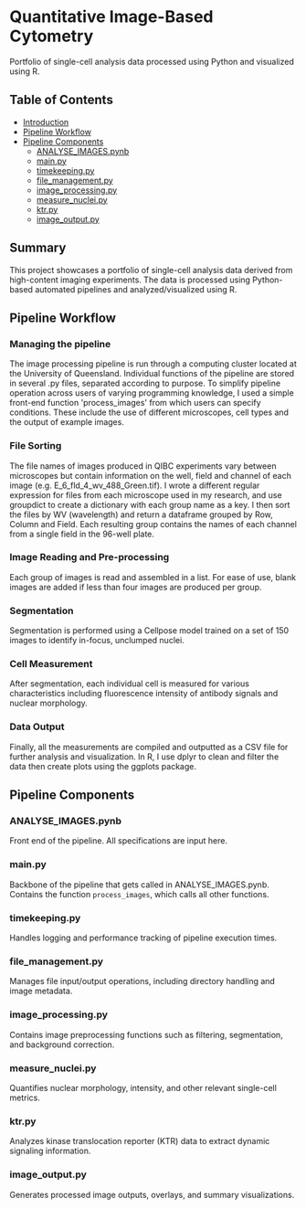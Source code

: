 # Quantitative Image-Based Cytometry

Portfolio of single-cell analysis data processed using Python and visualized using R.

## Table of Contents
- [Introduction](#introduction)
- [Pipeline Workflow](#pipeline-workflow)
- [Pipeline Components](#pipeline-components)
  - [ANALYSE_IMAGES.pynb](#analyse_imagespynb)
  - [main.py](#mainpy)
  - [timekeeping.py](#timekeepingpy)
  - [file_management.py](#file_managementpy)
  - [image_processing.py](#image_processingpy)
  - [measure_nuclei.py](#measure_nucleipy)
  - [ktr.py](#ktrpy)
  - [image_output.py](#image_outputpy)

## Summary
This project showcases a portfolio of single-cell analysis data derived from high-content imaging experiments. The data is processed using Python-based automated pipelines and analyzed/visualized using R.

## Pipeline Workflow
### Managing the pipeline
The image processing pipeline is run through a computing cluster located at the University of Queensland. Individual functions of the pipeline are stored in several .py files, separated according to purpose. To simplify pipeline operation across users of varying programming knowledge, I used a simple front-end function 'process_images' from which users can specify conditions. These include the use of different microscopes, cell types and the output of example images. 

### File Sorting
The file names of images produced in QIBC experiments vary between microscopes but contain information on the well, field and channel of each image (e.g. E_6_fld_4_wv_488_Green.tif). I wrote a different regular expression for files from each microscope used in my research, and use groupdict to create a dictionary with each group name as a key. I then sort the files by WV (wavelength) and return a dataframe grouped by Row, Column and Field. Each resulting group contains the names of each channel from a single field in the 96-well plate. 

### Image Reading and Pre-processing
Each group of images is read and assembled in a list. For ease of use, blank images are added if less than four images are produced per group. 

### Segmentation
Segmentation is performed using a Cellpose model trained on a set of 150 images to identify in-focus, unclumped nuclei. 

### Cell Measurement
After segmentation, each individual cell is measured for various characteristics including fluorescence intensity of antibody signals and nuclear morphology. 

### Data Output
Finally, all the measurements are compiled and outputted as a CSV file for further analysis and visualization. In R, I use dplyr to clean and filter the data then create plots using the ggplots package.

## Pipeline Components

### ANALYSE_IMAGES.pynb
Front end of the pipeline. All specifications are input here.

### main.py
Backbone of the pipeline that gets called in ANALYSE_IMAGES.pynb. Contains the function `process_images`, which calls all other functions.

### timekeeping.py
Handles logging and performance tracking of pipeline execution times.

### file_management.py
Manages file input/output operations, including directory handling and image metadata.

### image_processing.py
Contains image preprocessing functions such as filtering, segmentation, and background correction.

### measure_nuclei.py
Quantifies nuclear morphology, intensity, and other relevant single-cell metrics.

### ktr.py
Analyzes kinase translocation reporter (KTR) data to extract dynamic signaling information.

### image_output.py
Generates processed image outputs, overlays, and summary visualizations.

